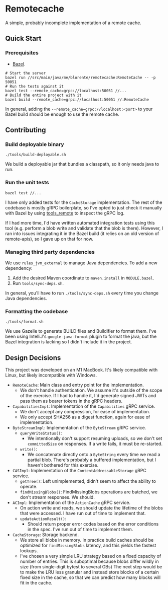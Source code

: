 # Remotecache

A simple, probably incomplete implementation of a remote cache.

## Quick Start

### Prerequisites
- [Bazel](https://bazel.build/install).

```shell
# Start the server
bazel run //src/main/java/me/blorente/remotecache:RemoteCache -- -p 50051
# Run the tests against it
bazel test --remote_cache=grpc://localhost:50051 //... 
# Build the entire project with it
bazel build --remote_cache=grpc://localhost:50051 //:RemoteCache 
```

In general, adding the `--remote_cache=grpc://localhost:<port>` to your Bazel build should be enough to use the remote cache.

## Contributing

### Build deployable binary

```shell
./tools/build-deployable.sh
```
We build a deployable jar that bundles a classpath, so it only needs java to run.

### Run the unit tests

```shell
bazel test //...
```

I have only added tests for the `CacheStorage` implementation. The rest of the codebase is mostly gRPC boilerplate,
so I've opted to just check it manually with Bazel by using [tools_remote](https://github.com/bazelbuild/tools_remote)
to inspect the gRPC log.

If I had more time, I'd have written automated integration tests using this tool (e.g. perform a blob write and validate that the blob is there).
However, I ran into issues integrating it in the Bazel build (it relies on an old version of remote-apis),
so I gave up on that for now.

### Managing third party dependencies

We use `rules_jvm_external` to manage Java dependencies.
To add a new dependency:
1. Add the desired Maven coordinate to `maven.install` in `MODULE.bazel`.
2. Run `tools/sync-deps.sh`.

In general, you'll have to run `./tools/sync-deps.sh` every time you change Java dependencies.

### Formatting the codebase

```shell
./tools/format.sh
```
We use Gazelle to generate BUILD files and Buildifier to format them.
I've been using IntelliJ's `google-java-format` plugin to format the java,
but the Bazel integration is lacking so I didn't include it in the project.

## Design Decisions

This project was developed on an M1 MacBook. It's likely compatible with Linux, but likely incompatible with Windows.

- `RemoteCache`: Main class and entry point for the implementation.
  - We don't handle authentication. We assume it's outside of the scope of the exercise.
    If I had to handle it, I'd generate signed JWTs and pass them as bearer tokens in the gRPC headers.
- `CapabilitiesImpl`: Implementation of the `Capabilities` gRPC service.
  - We don't accept any compression, for ease of implementation.
  - We only accept SHA256 as a digest function, again for ease of implementation.
- `ByteStreamImpl`: Implementation of the `ByteStream` gRPC service.
  - `queryWriteStatus()`:
    - We intentionally don't support resuming uploads, so we don't set `committedSize` on responses. If a write fails, it must be re-started.
  - `write()`:
    - We concatenate directly onto a `ByteString` every time we read a partial blob. There's probably a buffered implementation, but I haven't bothered for this exercise.
- `CASImpl`: Implementation of the `ContentAddressableStorage` gRPC service.
  - `getTree()`: Left unimplemented, didn't seem to affect the ability to operate.
  - `findMissingBlobs()`: FindMissingBlobs operations are batched, we don't stream responses. We should.
- `ACImpl`: Implementation of the `ActionCache` gRPC service.
  - On action write and reads, we should update the lifetime of the blobs that were accessed. I have run out of time to implement that.
  - `updateActionResult()`:
    - Should return proper error codes based on the error conditions in the spec. I've run out of time to implement them.
- `CacheStorage`: Storage backend.
  - We store all blobs in memory. In practice build caches should be optimized for `findMissingBlobs` latency, and this yields the fastest lookups.
  - I've chosen a very simple LRU strategy based on a fixed capacity of number of entries. This is suboptimal because blobs differ wildly in size (from single-digit bytest to several GBs)
    The next step would be to make the LRU less granular and instead store blocks of a certain fixed size in the cache,
    so that we can predict how many blocks will fit in the cache.
